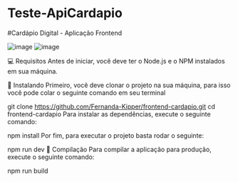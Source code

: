 # Teste-ApiCardapio

#Cardápio Digital - Aplicação Frontend

![image](https://github.com/user-attachments/assets/66187ff7-47e3-4385-ac35-41dc9c793524)   ![image](https://github.com/user-attachments/assets/f6cb0ecb-6e0d-4a66-aeb5-fe460bc0efd3)

💻 Requisitos
Antes de iniciar, você deve ter o Node.js e o NPM instalados em sua máquina.

🚀 Instalando
Primeiro, você deve clonar o projeto na sua máquina, para isso você pode colar o seguinte comando em seu terminal

git clone https://github.com/Fernanda-Kipper/frontend-cardapio.git
cd frontend-cardapio
Para instalar as dependências, execute o seguinte comando:

npm install
Por fim, para executar o projeto basta rodar o seguinte:

npm run dev
🔧 Compilação
Para compilar a aplicação para produção, execute o seguinte comando:

npm run build
